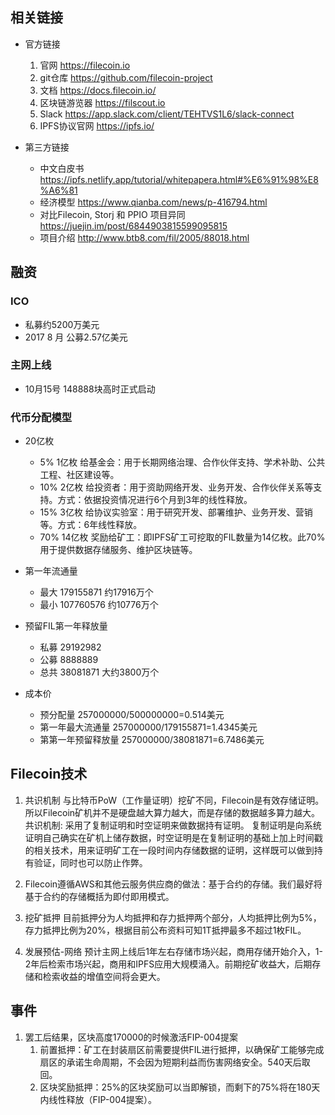 ## 相关链接
- 官方链接
    1. 官网 https://filecoin.io
    2. git仓库 https://github.com/filecoin-project
    3. 文档 https://docs.filecoin.io/
    4. 区块链游览器 https://filscout.io
    4. Slack https://app.slack.com/client/TEHTVS1L6/slack-connect
    5. IPFS协议官网 https://ipfs.io/

- 第三方链接
    - 中文白皮书 https://ipfs.netlify.app/tutorial/whitepapera.html#%E6%91%98%E8%A6%81
    - 经济模型  https://www.qianba.com/news/p-416794.html
    - 对比Filecoin, Storj 和 PPIO 项目异同  https://juejin.im/post/6844903815599095815
    - 项目介绍 http://www.btb8.com/fil/2005/88018.html

## 融资
### ICO
- 私募约5200万美元
- 2017 8 月 公募2.57亿美元

### 主网上线
- 10月15号 148888块高时正式启动

### 代币分配模型
- 20亿枚
    - 5%  1亿枚  给基金会：用于长期网络治理、合作伙伴支持、学术补助、公共工程、社区建设等。
    - 10% 2亿枚  给投资者：用于资助网络开发、业务开发、合作伙伴关系等支持。方式：依据投资情况进行6个月到3年的线性释放。
    - 15% 3亿枚  给协议实验室：用于研究开发、部署维护、业务开发、营销等。方式：6年线性释放。
    - 70% 14亿枚 奖励给矿工：即IPFS矿工可挖取的FIL数量为14亿枚。此70%用于提供数据存储服务、维护区块链等。

- 第一年流通量 
    - 最大 179155871 约17916万个
    - 最小 107760576 约10776万个

- 预留FIL第一年释放量
    - 私募 29192982
    - 公募 8888889
    - 总共 38081871 大约3800万个

- 成本价
    - 预分配量 257000000/500000000=0.514美元
    - 第一年最大流通量 257000000/179155871=1.4345美元
    - 第第一年预留释放量 257000000/38081871=6.7486美元



## Filecoin技术

1. 共识机制
与比特币PoW（工作量证明）挖矿不同，Filecoin是有效存储证明。所以Filecoin矿机并不是硬盘越大算力越大，而是存储的数据越多算力越大。
共识机制: 采用了复制证明和时空证明来做数据持有证明。
复制证明是向系统证明自己确实在矿机上储存数据，时空证明是在复制证明的基础上加上时间戳的相关技术，用来证明矿工在一段时间内存储数据的证明，这样既可以做到持有验证，同时也可以防止作弊。

2. Filecoin遵循AWS和其他云服务供应商的做法：基于合约的存储。我们最好将基于合约的存储概括为即付即用模式。

3. 挖矿抵押
目前抵押分为人均抵押和存力抵押两个部分，人均抵押比例为5%，存力抵押比例为20%，根据目前公布资料可知1T抵押最多不超过1枚FIL。

4. 发展预估-网络
预计主网上线后1年左右存储市场兴起，商用存储开始介入，1-2年后检索市场兴起，商用和IPFS应用大规模涌入。前期挖矿收益大，后期存储和检索收益的增值空间将会更大。

## 事件
1. 罢工后结果，区块高度170000的时候激活FIP-004提案
    1. 前置抵押：矿工在封装扇区前需要提供FIL进行抵押，以确保矿工能够完成扇区的承诺生命周期，不会因为短期利益而伤害网络安全。540天后取回。
    2. 区块奖励抵押：25%的区块奖励可以当即解锁，而剩下的75%将在180天内线性释放（FIP-004提案）。